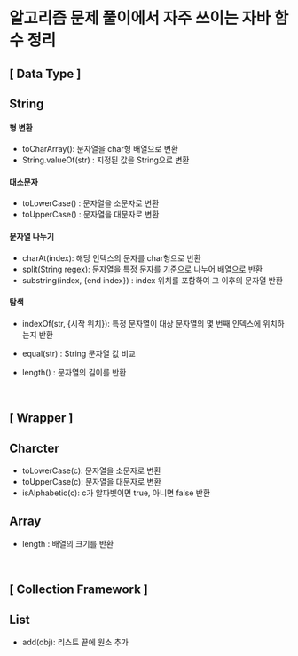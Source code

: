 # 알고리즘 문제 풀이에서 자주 쓰이는 자바 함수 정리

## [ Data Type ]

## String
#### 형 변환
* toCharArray(): 문자열을 char형 배열으로 변환
* String.valueOf(str) : 지정된 값을 String으로 변환

#### 대소문자
* toLowerCase() : 문자열을 소문자로 변환
* toUpperCase() : 문자열을 대문자로 변환

#### 문자열 나누기
* charAt(index): 해당 인덱스의 문자를 char형으로 반환
* split(String regex): 문자열을 특정 문자를 기준으로 나누어 배열으로 반환
* substring(index, {end index}) : index 위치를 포함하여 그 이후의 문자열 반환

#### 탐색
* indexOf(str, {시작 위치}): 특정 문자열이 대상 문자열의 몇 번째 인덱스에 위치하는지 반환
* equal(str) : String 문자열 값 비교

* length() : 문자열의 길이를 반환


<br>


## [ Wrapper ]

## Charcter
* toLowerCase(c): 문자열을 소문자로 변환
* toUpperCase(c): 문자열을 대문자로 변환
* isAlphabetic(c): c가 알파벳이면 true, 아니면 false 반환

## Array
* length : 배열의 크기를 반환


<br>

## [ Collection Framework ]

## List 
* add(obj): 리스트 끝에 원소 추가  
